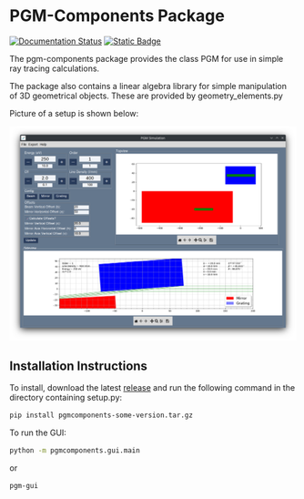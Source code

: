# PGM-Components Package
[![Documentation Status](https://readthedocs.org/projects/pgmcomponents/badge/?version=latest)](https://pgmcomponents.readthedocs.io/en/latest/?badge=latest)
[![Static Badge](https://img.shields.io/badge/unstable-v0.2-blue?labelColor=red&color=blue)](https://github.com/patrickwang27/pgmcomponents/releases)

The pgm-components package provides the class PGM for use in simple ray tracing calculations.

The package also contains a linear algebra library for simple manipulation of 3D geometrical objects. These are provided by geometry_elements.py


Picture of a setup is shown below:

![Simple pgm diagram](gui.png "PGM-Components Demo")

## Installation Instructions

To install, download the latest [release](https://github.com/patrickwang27/pgmcomponents/releases) and run the following command in the directory containing setup.py:

```bash
pip install pgmcomponents-some-version.tar.gz
```
To run the GUI:
```bash
python -m pgmcomponents.gui.main
```
or
```bash
pgm-gui
```

